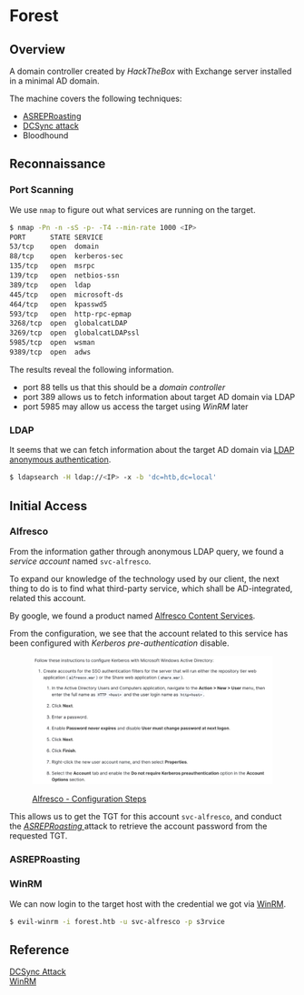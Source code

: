 # Forest

## Overview

A domain controller created by _HackTheBox_ with Exchange server installed in a minimal AD domain.

The machine covers the following techniques:

* [ASREPRoasting](../../windows/auth/kerberos.md#asreproasting)
* [DCSync attack](../../windows/auth/credential/credential\_dumping.md#dcsync-attack)
* Bloodhound

## Reconnaissance

### Port Scanning

We use `nmap` to figure out what services are running on the target.

```bash
$ nmap -Pn -n -sS -p- -T4 --min-rate 1000 <IP>
PORT      STATE SERVICE
53/tcp    open  domain
88/tcp    open  kerberos-sec
135/tcp   open  msrpc
139/tcp   open  netbios-ssn
389/tcp   open  ldap
445/tcp   open  microsoft-ds
464/tcp   open  kpasswd5
593/tcp   open  http-rpc-epmap
3268/tcp  open  globalcatLDAP
3269/tcp  open  globalcatLDAPssl
5985/tcp  open  wsman
9389/tcp  open  adws
```

The results reveal the following information.

* port 88 tells us that this should be a _domain controller_
* port 389 allows us to fetch information about target AD domain via LDAP
* port 5985 may allow us access the target using _WinRM_ later

### LDAP

It seems that we can fetch information about the target AD domain via [LDAP anonymous authentication](../../windows/ad/infrastructure/ldap.md#anonymous-authentication).

```bash
$ ldapsearch -H ldap://<IP> -x -b 'dc=htb,dc=local'
```

## Initial Access

### Alfresco

From the information gather through anonymous LDAP query, we found a _service account_ named `svc-alfresco`.

To expand our knowledge of the technology used by our client, the next thing to do is to find what third-party service, which shall be AD-integrated, related this account.

By google, we found a product named [Alfresco Content Services](https://docs.alfresco.com/content-services/7.0).

From the configuration, we see that the account related to this service has been configured with _Kerberos pre-authentication_ disable.

<figure><img src="../../images/forest_alfresco.png" alt=""><figcaption><p><a href="https://docs.alfresco.com/process-services/latest/config/authenticate/#configuration-steps">Alfresco - Configuration Steps</a></p></figcaption></figure>

This allows us to get the TGT for this account `svc-alfresco`, and conduct the [_ASREPRoasting_](../../windows/auth/kerberos.md#asreproasting)[ ](../../windows/auth/kerberos.md#asreproasting)attack to retrieve the account password from the requested TGT.

### ASREPRoasting

### WinRM

We can now login to the target host with the credential we got via [WinRM](../../windows/execution/remote/winrm.md).

```bash
$ evil-winrm -i forest.htb -u svc-alfresco -p s3rvice
```

## Reference

[DCSync Attack](../../windows/auth/credential/credential\_dumping.md#dcsync-attack)\
[WinRM](../../windows/execution/remote/winrm.md)
